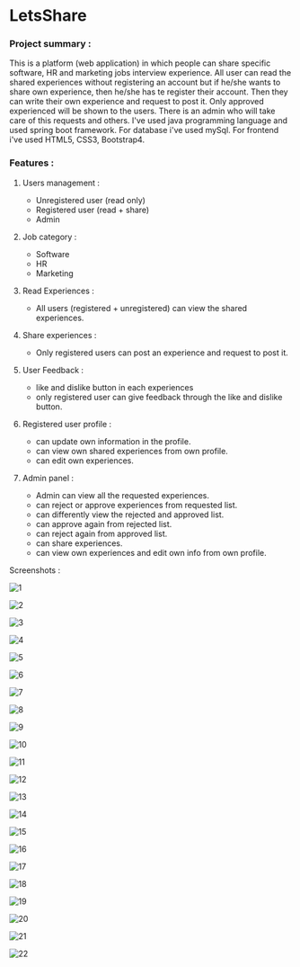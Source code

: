 # LetsShare

<h3> Project summary :  </h3>

This is a platform (web application) in which people can share specific software, HR and marketing jobs interview experience. All user can read the shared experiences without registering an account but if he/she wants to share own experience, then he/she has te register their account. Then they can write their own experience and request to post it. Only approved experienced will be shown to the users. There is an admin who will take care of this requests and others. I've used java programming language and used spring boot framework. For database i've used mySql. For frontend i've used HTML5, CSS3, Bootstrap4.


<h3> Features : </h3>

1. Users management :

     - Unregistered user (read only)
     - Registered user (read + share)
     - Admin


2. Job category :

      - Software
      - HR
      - Marketing


3. Read Experiences : 

      - All users (registered + unregistered) can view the shared experiences.
 

4. Share experiences : 

      - Only registered users can post an experience and request to post it.


5. User Feedback : 

     - like and dislike button in each experiences
     - only registered user can give feedback through the like and dislike button.


6. Registered user profile :

     - can update own information in the profile.
     - can view own shared experiences from own profile.
     - can edit own experiences.


7. Admin panel :

      - Admin can view all the requested experiences.
      - can reject or approve experiences from requested list.
      - can differently view the rejected and approved list.
      - can approve again from rejected list.
      - can reject again from approved list.
      - can share experiences.
      - can view own experiences and edit own info from own profile.
      
     

Screenshots :


![1](https://user-images.githubusercontent.com/58343930/198553028-0d7e63b4-7c6b-444a-ac0a-a96d0fbc6d9c.png)

![2](https://user-images.githubusercontent.com/58343930/198553059-282e9ed5-8c19-4f89-a7ce-a5254e11af53.png)

![3](https://user-images.githubusercontent.com/58343930/198553074-a52e4698-1ba4-45ff-b840-14a6b6e1fbf5.png)

![4](https://user-images.githubusercontent.com/58343930/198553085-28836f8a-3d7d-443e-97bd-30617bccafcc.png)

![5](https://user-images.githubusercontent.com/58343930/198553096-2eab3f34-340d-4d8e-a1eb-2f40b76e4da7.png)

![6](https://user-images.githubusercontent.com/58343930/198553109-a9f85f03-5307-4d8a-91fb-fa76c058902b.png)

![7](https://user-images.githubusercontent.com/58343930/198553171-b85e9f21-0fa7-4848-b873-7a72254605b6.png)

![8](https://user-images.githubusercontent.com/58343930/198553176-2ef0526f-186a-4df9-92de-6733d6e6fd0f.png)

![9](https://user-images.githubusercontent.com/58343930/198553191-9b4657b3-ff6f-46dc-bfc1-22c0e6ae6b2d.png)

![10](https://user-images.githubusercontent.com/58343930/198553200-a3d6d9ef-ec9e-43a0-9862-30d82893a94a.png)

![11](https://user-images.githubusercontent.com/58343930/198554166-5496c6ab-bfa0-4e3c-82b2-64e3fa47b198.png)

![12](https://user-images.githubusercontent.com/58343930/198554415-cb4e894f-2ecd-4250-9cfa-9d242c4d5733.png)

![13](https://user-images.githubusercontent.com/58343930/198554429-e7e8befc-7765-4cc0-bb76-3ae014a87c11.png)

![14](https://user-images.githubusercontent.com/58343930/198555780-ccd28599-14be-4e4c-97ca-bca3e69ff26a.png)

![15](https://user-images.githubusercontent.com/58343930/198555807-1e3b11a3-b8c1-4068-95b5-b1f459eb8392.png)

![16](https://user-images.githubusercontent.com/58343930/198555830-2d973c00-e2c7-4aa9-8e88-cbae3d8974a5.png)

![17](https://user-images.githubusercontent.com/58343930/198555849-e208770f-9d56-4e14-b3bf-c0489fc0fb99.png)

![18](https://user-images.githubusercontent.com/58343930/198555871-9dca543c-6cb4-45d3-859b-c192a6aa8081.png)

![19](https://user-images.githubusercontent.com/58343930/198555897-d3d59821-9255-47bc-8cd4-d16947414be4.png)

![20](https://user-images.githubusercontent.com/58343930/198555921-dae5b5a7-6e50-46bc-9165-75496fab5e64.png)

![21](https://user-images.githubusercontent.com/58343930/198556000-8473be00-6c02-4519-b645-0cd1aeea246f.png)

![22](https://user-images.githubusercontent.com/58343930/198556027-dbfd0bbd-c2e4-454b-86e7-e5f7079138f7.png)


